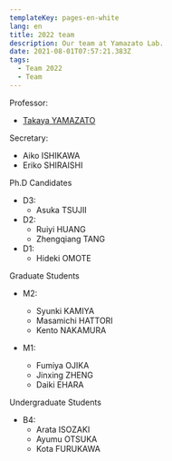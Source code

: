 ```yaml
---
templateKey: pages-en-white
lang: en
title: 2022 team
description: Our team at Yamazato Lab.
date: 2021-08-01T07:57:21.383Z
tags:
  - Team 2022
  - Team
---
```


Professor:

- [Takaya YAMAZATO](/team/Takaya-Yamazato/)

Secretary:

- Aiko ISHIKAWA
- Eriko SHIRAISHI

Ph.D Candidates

- D3:
  - Asuka TSUJII
- D2:
  - Ruiyi HUANG
  - Zhengqiang TANG
- D1:
  - Hideki OMOTE

Graduate Students

- M2:

  - Syunki KAMIYA
  - Masamichi HATTORI
  - Kento NAKAMURA

- M1:
  - Fumiya OJIKA
  - Jinxing ZHENG
  - Daiki EHARA

Undergraduate Students

- B4:
  - Arata ISOZAKI
  - Ayumu OTSUKA
  - Kota FURUKAWA
